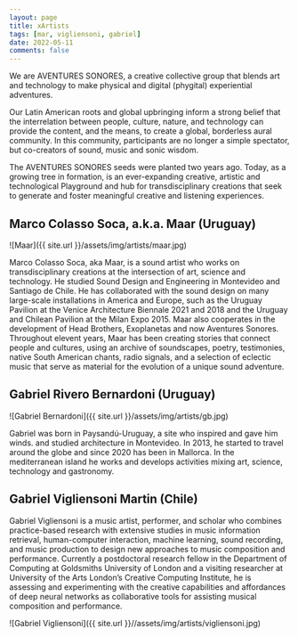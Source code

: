 ```yaml
---
layout: page
title: xArtists
tags: [mar, vigliensoni, gabriel]
date: 2022-05-11
comments: false
---
```

    

We are AVENTURES SONORES, a creative collective group that blends art and technology to make physical and digital (phygital) experiential adventures.

Our Latin American roots and global upbringing inform a strong belief that the interrelation between people, culture, nature, and technology can provide the content, and the means, to create a global, borderless aural community. In this community, participants are no longer a simple spectator, but co-creators of sound, music and sonic wisdom.

The AVENTURES SONORES seeds were planted two years ago. Today, as a growing tree in formation, is an ever-expanding creative, artistic and technological Playground and hub for transdisciplinary creations that seek to generate and foster meaningful creative and listening experiences.



## Marco Colasso Soca, a.k.a. Maar (Uruguay)


![Maar]({{ site.url }}/assets/img/artists/maar.jpg)

Marco Colasso Soca, aka Maar, is a sound artist who works on transdisciplinary creations at the intersection of art, science and technology. He studied Sound Design and Engineering in Montevideo and Santiago de Chile. He has collaborated with the sound design on many large-scale installations in America and Europe, such as the Uruguay Pavilion at the Venice Architecture Biennale 2021 and 2018 and the Uruguay and Chilean Pavilion at the Milan Expo 2015. Maar also cooperates in the development of Head Brothers, Exoplanetas and now Aventures Sonores. Throughout elevent years, Maar has been creating stories that connect people and cultures, using an archive of soundscapes, poetry, testimonies, native South American chants, radio signals, and a selection of eclectic music that serve as material for the evolution of a unique sound adventure.

## Gabriel Rivero Bernardoni (Uruguay)

![Gabriel Bernardoni]({{ site.url }}/assets/img/artists/gb.jpg)

Gabriel was born in Paysandú-Uruguay, a site who inspired and gave him winds. and studied architecture in Montevideo. In 2013, he started to travel around the globe and since 2020 has been in Mallorca. In the mediterranean island he works and develops activities mixing art, science, technology and gastronomy. 



## Gabriel Vigliensoni Martin (Chile)

Gabriel Vigliensoni is a music artist, performer, and scholar who combines practice-based research with extensive studies in music information retrieval, human-computer interaction, machine learning, sound recording, and music production to design new approaches to music composition and performance. Currently a postdoctoral research fellow in the Department of Computing at Goldsmiths University of London and a visiting researcher at University of the Arts London’s Creative Computing Institute, he is assessing and experimenting with the creative capabilities and affordances of deep neural networks as collaborative tools for assisting musical composition and performance.

![Gabriel Vigliensoni]({{ site.url }}//assets/img/artists/vigliensoni.jpg)

